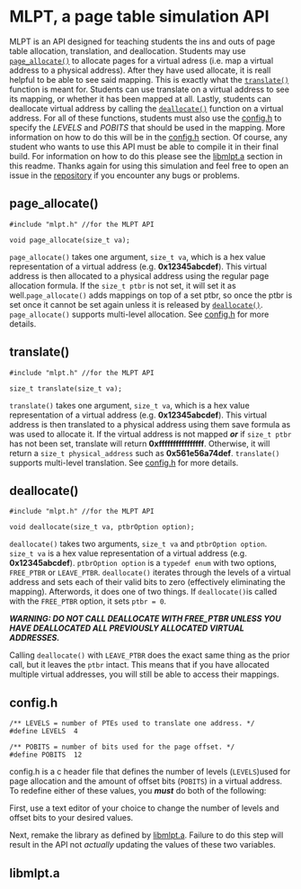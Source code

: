 # MLPT, a page table simulation API

MLPT is an API designed for teaching students the ins and outs of page table allocation, translation, and deallocation. Students may use [`page_allocate()`](#page_allocate) to allocate pages for a virtual adress (i.e. map a virtual address to a physical address). After they have used allocate, it is reall helpful to be able to see said mapping. This is exactly what the [`translate()`](#translate) function is meant for. Students can use translate on a virtual address to see its mapping, or whether it has been mapped at all. Lastly, students can deallocate virtual address by calling the [`deallocate()`](#deallocate) function on a virtual address. For all of these functions, students must also use the [config.h](#configh) to specify the _LEVELS_ and _POBITS_ that should be used in the mapping. More information on how to do this will be in the [config.h]("config.h) section. Of course, any student who wants to use this API must be able to compile it in their final build. For information on how to do this please see the [libmlpt.a](#libmlpt.a) section in this readme. Thanks again for using this simulation and feel free to open an issue in the [repository](https://github.com/vpq5kd/pagetable?tab=readme-ov-file#page_allocate) if you encounter any bugs or problems.

## page\_allocate()
```
#include "mlpt.h" //for the MLPT API

void page_allocate(size_t va);
```
`page_allocate()` takes one argument, `size_t va`, which is a hex value representation of a virtual address (e.g. **0x12345abcdef**). This virtual address is then allocated to a physical address using the regular page allocation formula. If the `size_t ptbr` is not set, it will set it as well.`page_allocate()` adds mappings on top of a set ptbr, so once the ptbr is set once it cannot be set again unless it is released by [`deallocate()`](#deallocate). `page_allocate()` supports multi-level allocation. See [config.h](#configh) for more details.

## translate()
```
#include "mlpt.h" //for the MLPT API

size_t translate(size_t va);
```
`translate()` takes one argument, `size_t va`, which is a hex value representation of a virtual address (e.g. **0x12345abcdef**). This virtual address is then translated to a physical address using them save formula as was used to allocate it. If the virtual address is not mapped ***or*** if `size_t ptbr` has not been set, translate will return **0xffffffffffffffff**. Otherwise, it will return a `size_t physical_address` such as **0x561e56a74def**. `translate()` supports multi-level translation. See [config.h](#configh) for more details.
 
## deallocate()
```
#include "mlpt.h" //for the MLPT API

void deallocate(size_t va, ptbrOption option);
```
`deallocate()` takes two arguments, `size_t va` and `ptbrOption option`. `size_t va` is a hex value representation of a virtual address (e.g. **0x12345abcdef**). `ptbrOption option` is a `typedef enum` with two options, `FREE_PTBR` or `LEAVE_PTBR`. `deallocate()` iterates through the levels of a virtual address and sets each of their valid bits to zero (effectively eliminating the mapping). Afterwords, it does one of two things. If `deallocate()`is called with the `FREE_PTBR` option, it sets `ptbr = 0`.

 ***WARNING: DO NOT CALL DEALLOCATE WITH FREE_PTBR UNLESS YOU HAVE DEALLOCATED ALL PREVIOUSLY ALLOCATED VIRTUAL ADDRESSES.***

Calling `deallocate()` with `LEAVE_PTBR` does the exact same thing as the prior call, but it leaves the `ptbr` intact. This means that if you have allocated multiple virtual addresses, you will still be able to access their mappings.

 


## config.h
```
/** LEVELS = number of PTEs used to translate one address. */
#define LEVELS  4

/** POBITS = number of bits used for the page offset. */
#define POBITS  12
```

config.h is a c header file that defines the number of levels (`LEVELS`)used for page allocation and the amount of offset bits (`POBITS`) in a virtual address. To redefine either of these values, you ***must*** do both of the following:

First, use a text editor of your choice to change the number of levels and offset bits to your desired values.

Next, remake the library as defined by [libmlpt.a](#libmlpt.a). Failure to do this step will result in the API not _actually_ updating the values of these two variables.


## libmlpt.a
